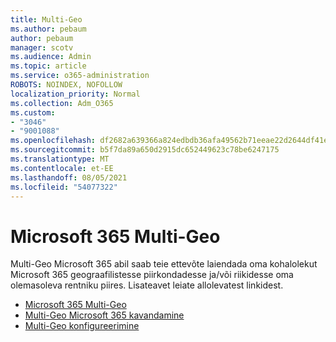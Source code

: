 ```yaml
---
title: Multi-Geo
ms.author: pebaum
author: pebaum
manager: scotv
ms.audience: Admin
ms.topic: article
ms.service: o365-administration
ROBOTS: NOINDEX, NOFOLLOW
localization_priority: Normal
ms.collection: Adm_O365
ms.custom:
- "3046"
- "9001088"
ms.openlocfilehash: df2682a639366a824edbdb36afa49562b71eeae22d2644df41e7bc68490a4f75
ms.sourcegitcommit: b5f7da89a650d2915dc652449623c78be6247175
ms.translationtype: MT
ms.contentlocale: et-EE
ms.lasthandoff: 08/05/2021
ms.locfileid: "54077322"
---
```

# <a name="microsoft-365-multi-geo"></a>Microsoft 365 Multi-Geo

Multi-Geo Microsoft 365 abil saab teie ettevõte laiendada oma kohalolekut Microsoft 365 geograafilistesse piirkondadesse ja/või riikidesse oma olemasoleva rentniku piires. Lisateavet leiate allolevatest linkidest.

- [Microsoft 365 Multi-Geo](https://docs.microsoft.com/office365/enterprise/office-365-multi-geo)
- [Multi-Geo Microsoft 365 kavandamine](https://docs.microsoft.com/office365/enterprise/plan-for-multi-geo)
- [Multi-Geo konfigureerimine](https://docs.microsoft.com/office365/enterprise/multi-geo-tenant-configuration)
